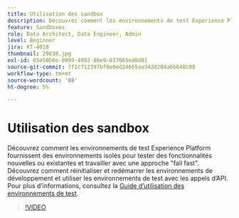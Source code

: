 ```yaml
---
title: Utilisation des sandbox
description: Découvrez comment les environnements de test Experience Platform fournissent des environnements isolés pour tester des fonctionnalités nouvelles ou existantes et travailler avec une approche "fail fast". Découvrez comment réinitialiser et redémarrer les environnements de développement et utiliser les environnements de test avec les appels d’API.
feature: Sandboxes
role: Data Architect, Data Engineer, Admin
level: Beginner
jira: KT-4018
thumbnail: 29838.jpg
exl-id: 65e50b0e-0999-4992-86e9-037065ed0d01
source-git-commit: 7f1c712397bf0e0ed24665ae343d284a6b648c08
workflow-type: tm+mt
source-wordcount: '88'
ht-degree: 5%

---
```


# Utilisation des sandbox

Découvrez comment les environnements de test Experience Platform fournissent des environnements isolés pour tester des fonctionnalités nouvelles ou existantes et travailler avec une approche &quot;fail fast&quot;. Découvrez comment réinitialiser et redémarrer les environnements de développement et utiliser les environnements de test avec les appels d’API. Pour plus d’informations, consultez la [Guide d’utilisation des environnements de test](https://experienceleague.adobe.com/docs/experience-platform/sandbox/home.html?lang=fr).

>[!VIDEO](https://video.tv.adobe.com/v/29838/?learn=on)


